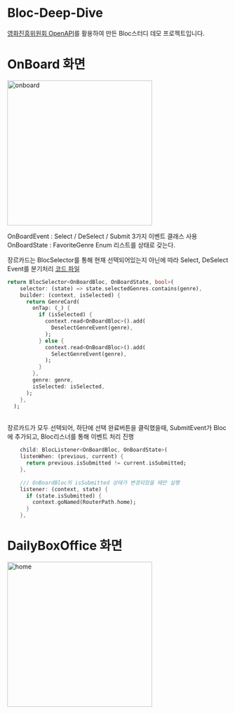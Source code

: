 

# Bloc-Deep-Dive
[영화진흥위원회 OpenAPI](https://www.kobis.or.kr/kobisopenapi/homepg/main/main.do)를 활용하여 만든 Bloc스터디 데모 프로젝트입니다.


# OnBoard 화면
<img width="330" alt="onboard" src="https://github.com/user-attachments/assets/bcb87d64-965d-4773-a4a3-f443958a1283" />
</br>

OnBoardEvent : Select / DeSelect / Submit 3가지 이벤트 클래스 사용 </br>
OnBoardState : FavoriteGenre Enum 리스트를 상태로 갖는다.
</br>

장르카드는 BlocSelector를 통해 현재 선택되어있는지 아닌에 따라 Select, DeSelect Event를 분기처리
[코드 파일](https://github.com/KoreanTuna/Bloc-Deep-Dive/blob/main/lib/presentation/on_board/presentation/on_board_screen.dart)

``` dart
return BlocSelector<OnBoardBloc, OnBoardState, bool>(
    selector: (state) => state.selectedGenres.contains(genre),
    builder: (context, isSelected) {
      return GenreCard(
        onTap: (_) {
          if (isSelected) {
            context.read<OnBoardBloc>().add(
              DeselectGenreEvent(genre),
            );
          } else {
            context.read<OnBoardBloc>().add(
              SelectGenreEvent(genre),
            );
          }
        },
        genre: genre,
        isSelected: isSelected,
      );
    },
  );
```

</br>
장르카드가 모두 선택되어, 하단에 선택 완료버튼을 클릭했을때, SubmitEvent가 Bloc에 추가되고,
Bloc리스너를 통해 이벤트 처리 진행

``` dart
    child: BlocListener<OnBoardBloc, OnBoardState>(
    listenWhen: (previous, current) {
      return previous.isSubmitted != current.isSubmitted;
    },
    
    /// OnBoardBloc의 isSubmitted 상태가 변경되었을 때만 실행
    listener: (context, state) {
      if (state.isSubmitted) {
        context.goNamed(RouterPath.home);
      }
    },
```

# DailyBoxOffice 화면

<img width="330px" alt="home" src="https://github.com/user-attachments/assets/7d44d403-ba39-4461-b008-933f6f654128" />
